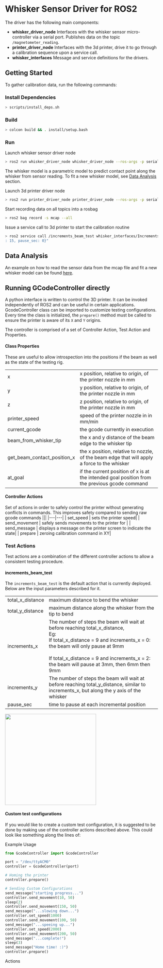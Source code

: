 # Whisker Sensor Driver for ROS2

The driver has the following main components:

- **whisker_driver_node** Interfaces with the whisker sensor micro-controller via a serial port.
Publishes data on the topic `/magnetometer_reading`.
- **printer_driver_node** Interfaces with the 3d printer, drive it to go through a calibration sequence
upon a service call.
- **whisker_interfaces** Message and service definitions for the drivers.

## Getting Started

To gather calibration data, run the following commands:

### Install Dependencies

```sh
> scripts/install_deps.sh
```

### Build

```sh
> colcon build && . install/setup.bash
```

### Run

Launch whisker sensor driver node

```sh
> ros2 run whisker_driver_node whisker_driver_node --ros-args -p serial_device:=/dev/ttyACM0 -p whisker_model_path:=$(pwd)/whisker_driver_ros2/scripts/whisker_model.pkl
```

The whisker model is a parametric model to predict contact point along the whisker from sensor reading.
To fit a new whisker model, see [Data Analysis](#data-analysis) section.

Launch 3d printer driver node

```sh
> ros2 run printer_driver_node printer_driver_node --ros-args -p serial_device:=/dev/ttyACM1
```

Start recording data on all topics into a rosbag

```sh
> ros2 bag record -s mcap --all
```

Issue a service call to 3d printer to start the calibration routine

```sh
> ros2 service call /increments_beam_test whisker_interfaces/IncrementsBeamTest "{total_x_distance: 6, total_y_distance: 100, increments_x: 0, increments_y
: 15, pause_sec: 0}"
```

## Data Analysis

An example on how to read the sensor data from the mcap file and fit a new whisker model can be found [here](scripts/data_analysis.ipynb).

## Running GCodeController directly

A python interface is written to control the 3D printer. It can be invoked independently of ROS2 and can be useful in certain applications. GcodeController class can be imported to customize testing configurations. Every time the class is initialized, the `prepare()` method must be called to ensure the printer is aware of its `X` and `Y` origins.

The controller is comprised of a set of Controller Action, Test Action and Properties.

#### Class Properties
These are useful to allow introspection into the positions if the beam as well as the state of the testing rig.

|||
|---|---|
|x | x position, relative to origin, of the printer nozzle in mm |
|y | y position, relative to origin, of the printer nozzle in mm |
|z | z position, relative to origin, of the printer nozzle in mm |
|printer_speed | speed of the printer nozzle in in mm/min |
|current_gcode  | the gcode currently in execution |
| beam_from_whisker_tip | the x and y distance of the beam edge to the whisker tip |
| get_beam_contact_position_x  | the x position, relative to nozzle, of the beam edge that will apply a force to the whisker  |
| at_goal | if the current position of x is at the intended goal position from the previous gcode command |


#### Controller Actions 
Set of actions in order to safely control the printer without generating conflicts in commands. This improves safety compared to sending raw gcode commands
|||
|---|---|
| set_speed | sets the printer speed|
| send_movement | safely sends movements to the printer for |
| send_message | displays a message on the printer screen to indicate the state|
| prepare | zeroing calibration command in XY|

### Test Actions
Test actions are a combination of the different controller actions to allow a consistent testing procedure.  

#### increments_beam_test
The `increments_beam_test` is the default action that is currently deployed. Below are the input parameters described for it.

|||
|---|---|
|total_x_distance| maximum distance to bend the whisker|
|total_y_distance| maximum distance along the whisker from the tip to bend|
|increments_x|The number of steps the beam will wait at before reaching total_x_distance,<br>Eg:<br>If total_x_distance = 9 and increments_x = 0:<br>the beam will only pause at 9mm<br><br>If total_x_distance = 9 and increments_x = 2:<br>the beam will pause at 3mm, then 6mm then 9mm|
|increments_y| The number of steps the beam will wait at before reaching total_y_distance, similar to increments_x, but along the y axis of the whisker|
|pause_sec| time to pause at each incremental position|


<img src=../../docs/figures/increments_beam_test.png width=300>

#### Custom test configurations
If you would like to create a custom test configuration, it is suggested to be done by making use of the controller actions described above. This could look like something along the lines of:

Example Usage

```python
from GcodeController import GcodeController

port = "/dev/ttyACM0"
controller = GcodeController(port)

# Homing the printer
controller.prepare()

# Sending Custom Configurations
send_message("starting progress...")
controller.send_movement(10, 50)
sleep(2)
controller.send_movement(150, 50)
send_message("...slowing down...")
controller.set_speed(1000)
controller.send_movement(100, 50)
send_message("...speeing up...")
controller.set_speed(2000)
controller.send_movement(200, 50)
send_message("...complete!")
sleep(3)
send_message("Home time! :)")
controller.prepare()
```

Actions
